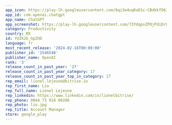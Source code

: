 ```yaml
---
app_icon: https://play-lh.googleusercontent.com/6qi3w4uqKaD1c-CBdkkfO6IL0lH4OoCTEdiX0oYbLFxwfvxu1t8vuwHcagdYSFmFKmI
app_id: com.openai.chatgpt
app_name: ChatGPT
app_screenshot: https://play-lh.googleusercontent.com/73YdqpsZPOjPdiDrURm2whbE-CAoIvPLPSpoH76y4vDz-K19JDIutwWBiHWY-1SzACs
category: Productivity
country: MX
id: YUZk2b_GpZUD
language: fr
most_recent_release: '2024-02-16T00:00:00'
publisher_id: '1546548'
publisher_name: OpenAI
rank: '3'
release_count_in_past_year: '27'
release_count_in_past_year_category: 17
release_count_in_past_year_top_in_category: 17
rep_email: lionel.lejeune@bitrise.io
rep_first_name: Lio
rep_full_name: Lionel Lejeune
rep_linkedin: https://www.linkedin.com/in/lionelbitrise/
rep_phone: 0044 73 918 00286
rep_photo: lio.jpg
rep_title: Account Manager
store: google_play
---
```

